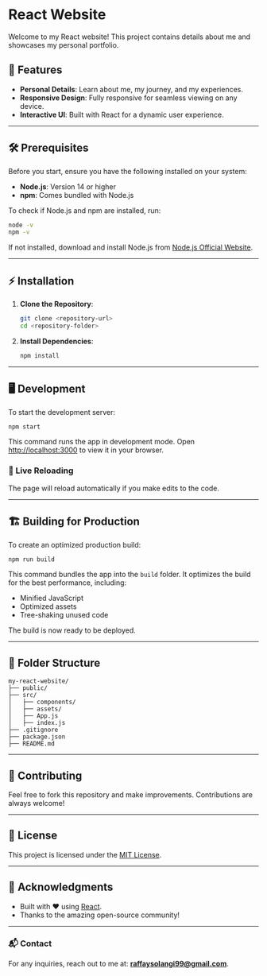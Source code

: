 # React Website

Welcome to my React website! This project contains details about me and showcases my personal portfolio.

## 🚀 Features
- **Personal Details**: Learn about me, my journey, and my experiences.
- **Responsive Design**: Fully responsive for seamless viewing on any device.
- **Interactive UI**: Built with React for a dynamic user experience.

---

## 🛠 Prerequisites
Before you start, ensure you have the following installed on your system:

- **Node.js**: Version 14 or higher
- **npm**: Comes bundled with Node.js

To check if Node.js and npm are installed, run:
```bash
node -v
npm -v
```

If not installed, download and install Node.js from [Node.js Official Website](https://nodejs.org/).

---

## ⚡ Installation

1. **Clone the Repository**:
   ```bash
   git clone <repository-url>
   cd <repository-folder>
   ```

2. **Install Dependencies**:
   ```bash
   npm install
   ```

---

## 🖥 Development

To start the development server:
```bash
npm start
```

This command runs the app in development mode. Open [http://localhost:3000](http://localhost:3000) to view it in your browser.

### 🔄 Live Reloading
The page will reload automatically if you make edits to the code.

---

## 🏗 Building for Production

To create an optimized production build:
```bash
npm run build
```

This command bundles the app into the `build` folder. It optimizes the build for the best performance, including:
- Minified JavaScript
- Optimized assets
- Tree-shaking unused code

The build is now ready to be deployed.

---

## 📁 Folder Structure

```plaintext
my-react-website/
├── public/
├── src/
│   ├── components/
│   ├── assets/
│   ├── App.js
│   ├── index.js
├── .gitignore
├── package.json
├── README.md
```

---

## 🌟 Contributing
Feel free to fork this repository and make improvements. Contributions are always welcome!

---

## 📄 License
This project is licensed under the [MIT License](LICENSE).

---

## 🙌 Acknowledgments
- Built with ❤️ using [React](https://reactjs.org/).
- Thanks to the amazing open-source community!

---

### 📬 Contact
For any inquiries, reach out to me at: **raffaysolangi99@gmail.com**.

